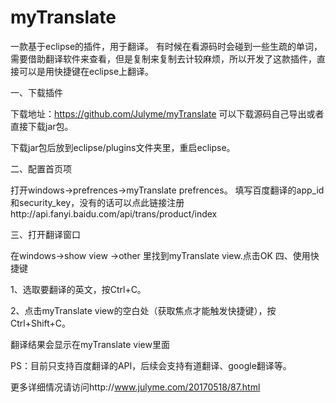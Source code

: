 # myTranslate
一款基于eclipse的插件，用于翻译。
有时候在看源码时会碰到一些生疏的单词，需要借助翻译软件来查看，但是复制来复制去计较麻烦，所以开发了这款插件，直接可以是用快捷键在eclipse上翻译。

一、下载插件

下载地址：https://github.com/Julyme/myTranslate 可以下载源码自己导出或者直接下载jar包。

下载jar包后放到eclipse/plugins文件夹里，重启eclipse。

二、配置首页项

打开windows->prefrences->myTranslate prefrences。
填写百度翻译的app_id和security_key，没有的话可以点此链接注册http://api.fanyi.baidu.com/api/trans/product/index

三、打开翻译窗口

在windows->show view ->other 里找到myTranslate view.点击OK
四、使用快捷键

1、选取要翻译的英文，按Ctrl+C。

2、点击myTranslate view的空白处（获取焦点才能触发快捷键），按Ctrl+Shift+C。

翻译结果会显示在myTranslate view里面

PS：目前只支持百度翻译的API，后续会支持有道翻译、google翻译等。

更多详细情况请访问http://www.julyme.com/20170518/87.html
